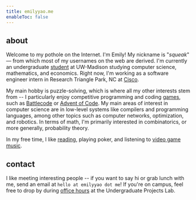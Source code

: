 ```yaml
---
title: emilyyao.me
enableToc: false
---
```


<!-- ## hey, it's squeak! -->
## about
Welcome to my pothole on the Internet. I'm Emily! My nickname is "*squeak*" — from which most of my usernames on the web are derived. I'm currently an undergraduate [student](/academics) at UW-Madison studying computer science, mathematics, and economics. Right now, I'm working as a software engineer intern in Research Triangle Park, NC at [Cisco](https://www.cisco.com/).

My main hobby is puzzle-solving, which is where all my other interests stem from -- I particularly enjoy competitive programming and coding [games](/projects#contests), such as [Battlecode](https://battlecode.org/) or [Advent of Code](https://adventofcode.com/). My main areas of interest in computer science are in low-level systems like compilers and programming languages, among other topics such as computer networks, optimization, and robotics. In terms of math, I'm primarily interested in combinatorics, or more generally, probability theory. 

In my free time, I like [reading](https://thebookerprizes.com/the-booker-library/books), playing poker, and listening to [video game music](https://youtu.be/HL9_xm5HwrE). 

<!-- I also occasionally delve into math-related projects and visualizations as a means to create my own mathematics teaching style. -->

## contact
I like meeting interesting people -- if you want to say hi or grab lunch with me, send an email at `hello at emilyyao dot me`! If you're on campus, feel free to drop by during [office hours](https://www.upl.cs.wisc.edu/hours/) at the Undergraduate Projects Lab.
